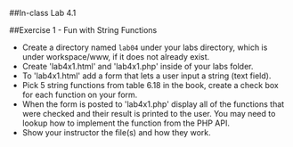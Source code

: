 ##In-class Lab 4.1


##Exercise 1 - Fun with String Functions
* Create a directory named `lab04` under your labs directory, which is under workspace/www, if it does not already exist.
* Create 'lab4x1.html' and 'lab4x1.php' inside of your labs folder.
* To 'lab4x1.html' add a form that lets a user input a string (text field).
* Pick 5 string functions from table 6.18 in the book, create a check box for each function on your form.
* When the form is posted to 'lab4x1.php' display all of the functions that were checked and their result is printed to the user. You may need to lookup how to implement the function from the PHP API.
* Show your instructor the file(s) and how they work.

